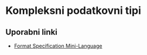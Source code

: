 # Kompleksni podatkovni tipi




## Uporabni linki
- [Format Specification Mini-Language](https://docs.python.org/3.9/library/string.html#formatspec)
